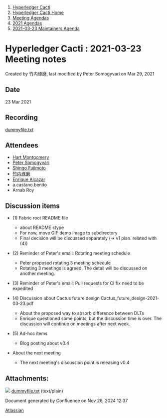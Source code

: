 1. [Hyperledger Cacti](index.html)
2. [Hyperledger Cacti Home](Hyperledger-Cacti-Home_20414469.html)
3. [Meeting Agendas](Meeting-Agendas_20414488.html)
4. [2021 Agendas](2021-Agendas_20414860.html)
5. [2021-03-23 Maintainers Agenda](2021-03-23-Maintainers-Agenda_20414955.html)

# Hyperledger Cacti : 2021-03-23 Meeting notes

Created by 竹内琢磨, last modified by Peter Somogyvari on Mar 29, 2021

## Date

23 Mar 2021

## Recording

[dummyfile.txt](attachments/20414963/20414981.txt)

## Attendees

- [Hart Montgomery](https://lf-hyperledger.atlassian.net/wiki/people/712020:86f447c0-86dc-43b3-ac03-6a31923bbb84?ref=confluence)
- [Peter Somogyvari](https://lf-hyperledger.atlassian.net/wiki/people/557058:cae262a4-be99-4f5e-a36e-bf20a5c795f2?ref=confluence)
- [Shingo Fujimoto](https://lf-hyperledger.atlassian.net/wiki/people/712020:14e583f1-56ad-4e76-a373-78870fbd000f?ref=confluence)
- [竹内琢磨](https://lf-hyperledger.atlassian.net/wiki/people/70121:99daf5c8-226c-43d4-9f24-0a46a0546192?ref=confluence)
- [Enrique Alcazar](https://lf-hyperledger.atlassian.net/wiki/people/557058:a7fff85a-3ab1-45ea-94ab-91e933f419aa?ref=confluence)
- a.castano.benito
- Arnab Roy

## Discussion items

- (1) Fabric root README file
  
  - about README stype
  - For now, move GIF demo image to subdirectory
  - Final decision will be discussed separately (-&gt; v1 plan. related with (4))
- (2) Reminder of Peter's email: Rotating meeting schedule
  
  - Peter proposed rotating 3 meeting schedule
  - Rotating 3 meetings is agreed. The detail will be discussed on another meeting.
- (3) Reminder of Peter's email: Pull requests for CI fix need to be expedited
- (4) Discussion about Cactus future design Cactus\_future\_design-2021-03-23.pdf
  
  - About the proposed way to absorb difference between DLTs
  - Enrique questioned some points, but the discussion time is over. The discussion will continue on meetings after next week.
- (5) Ad-hoc items
  
  - Blog posting about v0.4
- About the next meeting
  
  - The next meeting's discussion point is releasing v0.4

## Attachments:

![](images/icons/bullet_blue.gif) [dummyfile.txt](attachments/20414963/20414981.txt) (text/plain)

Document generated by Confluence on Nov 26, 2024 12:37

[Atlassian](http://www.atlassian.com/)
